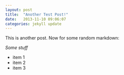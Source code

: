 ```yaml
---
layout: post
title:  "Another Test Post!"
date:   2013-11-10 09:06:07
categories: jekyll update
---
```


This is another post. Now for some random markdown: 

*Some stuff*

* item 1
* item 2
* item 3